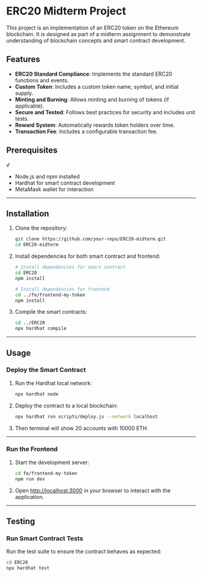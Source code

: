 # ERC20 Midterm Project

This project is an implementation of an ERC20 token on the Ethereum blockchain. It is designed as part of a midterm assignment to demonstrate understanding of blockchain concepts and smart contract development.

## Features

- **ERC20 Standard Compliance**: Implements the standard ERC20 functions and events.
- **Custom Token**: Includes a custom token name, symbol, and initial supply.
- **Minting and Burning**: Allows minting and burning of tokens (if applicable).
- **Secure and Tested**: Follows best practices for security and includes unit tests.
- **Reward System**: Automatically rewards token holders over time.
- **Transaction Fee**: Includes a configurable transaction fee.

## Prerequisites
√
- Node.js and npm installed
- Hardhat for smart contract development
- MetaMask wallet for interaction

---

## Installation

1. Clone the repository:
    ```bash
    git clone https://github.com/your-repo/ERC20-midterm.git
    cd ERC20-midterm
    ```

2. Install dependencies for both smart contract and frontend:
    ```bash
    # Install dependencies for smart contract
    cd ERC20
    npm install

    # Install dependencies for frontend
    cd ../fe/frontend-my-token
    npm install
    ```

3. Compile the smart contracts:
    ```bash
    cd ../ERC20
    npx hardhat compile
    ```

---

## Usage

### Deploy the Smart Contract
1. Run the Hardhat local network: 
    ```bash
    npx hardhat node
    ```

2. Deploy the contract to a local blockchain:
    ```bash
    npx hardhat run scripts/deploy.js --network localhost
    ```
3. Then terminal will show 20 accounts with 10000 ETH
---

### Run the Frontend

1. Start the development server:
    ```bash
    cd fe/frontend-my-token
    npm run dev
    ```

2. Open [http://localhost:3000](http://localhost:3000) in your browser to interact with the application.

---

## Testing

### Run Smart Contract Tests
Run the test suite to ensure the contract behaves as expected:
```bash
cd ERC20
npx hardhat test